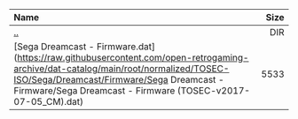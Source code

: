 |Name|Size|
|:---|---:|
|[..](../index.html)|DIR|
|[Sega Dreamcast - Firmware.dat](https://raw.githubusercontent.com/open-retrogaming-archive/dat-catalog/main/root/normalized/TOSEC-ISO/Sega/Dreamcast/Firmware/Sega Dreamcast - Firmware/Sega Dreamcast - Firmware (TOSEC-v2017-07-05_CM).dat)|5533|
